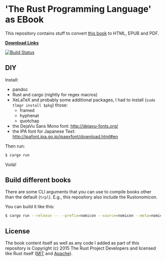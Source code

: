 # 'The Rust Programming Language' as EBook

This repository contains stuff to convert [this book](http://doc.rust-lang.org/book/) to HTML, EPUB and PDF.

**[Download Links](http://killercup.github.io/trpl-ebook/)**

[![Build Status](https://travis-ci.org/killercup/trpl-ebook.svg?branch=master)](https://travis-ci.org/killercup/trpl-ebook)

## DIY

Install:

- pandoc
- Rust and cargo (nightly for regex macros)
- XeLaTeX and probably some additional packages, I had to install (`sudo tlmgr install $pkg`) those:
    + framed
    + hyphenat
    + quotchap
- the DejaVu Sans Mono font: http://dejavu-fonts.org/
- the IPA font for Japanese Text: http://ipafont.ipa.go.jp/ipaexfont/download.html#en

Then run:

```sh
$ cargo run
```

Voilá!

## Build different books

There are some CLI arguments that you can use to compile books other than the default (`trpl`). E.g., this repository also include the Rustonomicon.

You can build it like this:

```sh
$ cargo run --release -- --prefix=nomicon --source=nomicon --meta=nomicon_meta.yml
```

## License

The book content itself as well as any code I added as part of this repository is Copyright (c) 2015 The Rust Project Developers and licensed like Rust itself ([MIT](https://github.com/rust-lang/rust/blob/master/LICENSE-MIT) and [Apache](https://github.com/rust-lang/rust/blob/master/LICENSE-APACHE)).
